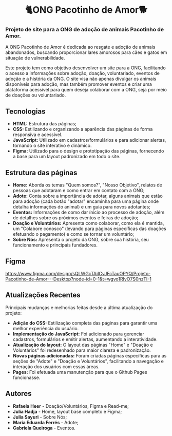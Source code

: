<h1 align="center">🐈ONG Pacotinho de Amor🐕</h1>

 ### Projeto de site para a ONG de adoção de animais Pacotinho de Amor. 
 
 A ONG Pacotinho de Amor é dedicada ao resgate e adoção de animais abandonados, buscando proporcionar lares amorosos para cães e gatos em situação de vulnerabilidade.

 Este projeto tem como objetivo desenvolver um site para a ONG, facilitando o acesso a informações sobre adoção, doação, voluntariado, eventos de adoção e a história da ONG.
 O site visa não apenas divulgar os animais disponíveis para adoção, mas também promover eventos e criar uma plataforma acessível para quem deseja colaborar com a ONG, seja por meio de doações ou voluntariado.
 
 ## Tecnologias
  - **HTML:** Estrutura das páginas;
  - **CSS:** Estilizando e organizando a aparência das páginas de forma responsiva e acessível.
  - **JavaScript:** Utilizado em cadastros/formulários e para adicionar alertas, tornando o site interativo e dinâmico.
  - **Figma:** Utilizado para o design e prototipação das páginas, fornecendo a base para um layout padronizado em todo o site.
  
## Estrutura das páginas
 - **Home:** Aborda os temas "Quem somos?", "Nosso Objetivo", relatos de pessoas que adotaram e como entrar em contato com a ONG;
 - **Adote:** Conta sobre a importância de adotar, alguns animais que estão para adoção (cada botão "adotar" encaminha para uma página onde detalha informações do animal) e um guia para novos adotantes;
 - **Eventos:** Informações de como dar ínicio ao processo de adoção, além de detalhes sobre os próximos eventos e feiras de adoção;
 - **Doação e Voluntários:** Apresenta como colaborar, como ela é mantida, um "Colabore conosco" (levando para páginas específicas das doações efetuando o pagamento) e como se tornar um voluntário;
 - **Sobre Nós:** Apresenta o projeto da ONG, sobre sua história, seu funcionamento e principais fundadores.

## Figma
https://www.figma.com/design/sQLWGcTAiICvJFcTauOPYQ/Projeto-Pacotinho-de-Amor---Desktop?node-id=0-1&t=wgvo1RIvO7S0nzTI-1

## Atualizações Recentes
Principais mudanças e melhorias feitas desde a última atualização do projeto:
- **Adição do CSS:** Estilização completa das páginas para garantir uma melhor experiência do usuário.
- **Implementação do JavaScript:** Foi adicionado para gerenciar cadastros, formulários e emitir alertas, aumentando a interatividade.
- **Atualização do layout:** O layout das páginas "Home" e "Doação e Voluntários" foi redesenhado para maior clareza e padronização.
- **Novas páginas adicionadas:** Foram criadas páginas específicas para as seções de "Adote" e "Doação e Voluntários", facilitando a navegação e interação dos usuários com essas áreas.
- **Pages:** Foi efetuada uma manutenção para que o Github Pages funcionasse.
 
## Autores
 - **Rafaela Heer** - Doação/Voluntários, Figma e Read-me;
 - **Julia Hadja** - Home, layout base completo e Figma;
 - **Julia Sayuri** - Sobre Nós;
 - **Maria Eduarda Ferrés** - Adote;
 - **Gabriela Queiroga** - Eventos.

